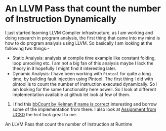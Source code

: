 # An LLVM Pass that count the number of Instruction Dynamically 
I just started learning LLVM Compiler infrastructure, as I am working and doing research in program analysis, the first thing that came into my mind is how to do program analysis using LLVM. So basically I am looking at the following two things:- 
- Static Analysis: analysis at compile time example like constant folding, loop unrooling etc. I am not a big fan of this analysis maybe I lack the theory in it hopefully I might find it interesting later. 
- Dynamic Analysis: I have been working with `Pintool` for quite a long time, by building fault injection using Pintool. The first thing I did with pintool is to count the number of instruction executed dynamically. So I am looking for the same functionality here aswell. So I look at different implementation available at github let look at few of them. 

 1. I find this [bbCount by Kelman if name is correct](https://gist.github.com/bploeckelman/3614316) interesting and borrow some of the implementation from there. I also look at [Assignment from UCSD](https://ucsd-pl.github.io/cse231/wi17/part1.html#section2) the hint look great to me. 


An LLVM Pass that count the number of Instruction at Runtime 
